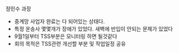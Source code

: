 정민수 과장
- 중계망 사업자 완료는 다 되어있는 상태다.
- 특정 운송사 몇몇개가 장애가 있었다. 새벽에 반입이 안되는 문제가 있었다
- 9월1일부터 TSS부분은 모니터링 하면 될것같다
- 회의 목적은 TSS관련 개선할 부분 및 작업일정 공유